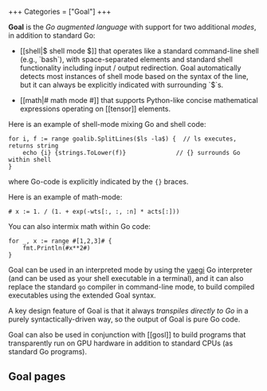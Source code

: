 +++
Categories = ["Goal"]
+++

**Goal** is the _Go augmented language_ with support for two additional _modes_, in addition to standard Go:

* [[shell|$ shell mode $]] that operates like a standard command-line shell (e.g., `bash`), with space-separated elements and standard shell functionality including input / output redirection. Goal automatically detects most instances of shell mode based on the syntax of the line, but it can always be explicitly indicated with surrounding `$`s.

* [[math|# math mode #]] that supports Python-like concise mathematical expressions operating on [[tensor]] elements.

Here is an example of shell-mode mixing Go and shell code:

```goal
for i, f := range goalib.SplitLines($ls -la$) {  // ls executes, returns string
    echo {i} {strings.ToLower(f)}              // {} surrounds Go within shell
}
```

where Go-code is explicitly indicated by the `{}` braces.

Here is an example of math-mode:
```goal
# x := 1. / (1. + exp(-wts[:, :, :n] * acts[:]))
```

You can also intermix math within Go code:
```goal
for _, x := range #[1,2,3]# {
    fmt.Println(#x**2#)
}
```

Goal can be used in an interpreted mode by using the [yaegi](https://github.com/traefik/yaegi) Go interpreter (and can be used as your shell executable in a terminal), and it can also replace the standard `go` compiler in command-line mode, to build compiled executables using the extended Goal syntax.

A key design feature of Goal is that it always _transpiles directly to Go_ in a purely syntactically-driven way, so the output of Goal is pure Go code.

Goal can also be used in conjunction with [[gosl]] to build programs that transparently run on GPU hardware in addition to standard CPUs (as standard Go programs).

## Goal pages

